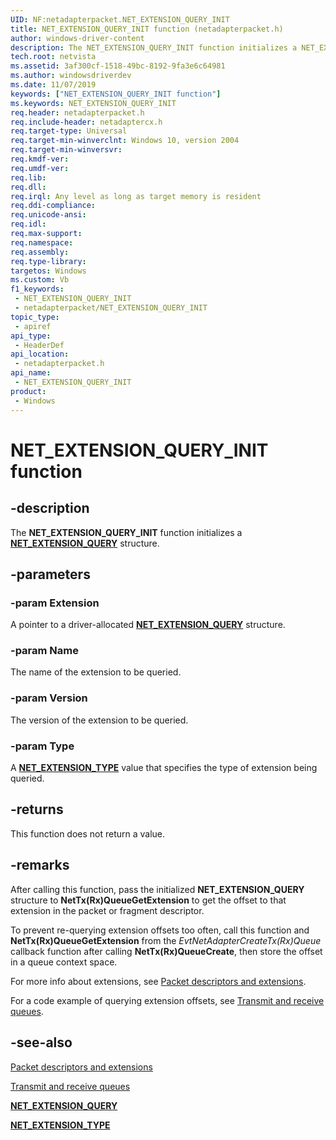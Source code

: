 ```yaml
---
UID: NF:netadapterpacket.NET_EXTENSION_QUERY_INIT
title: NET_EXTENSION_QUERY_INIT function (netadapterpacket.h)
author: windows-driver-content
description: The NET_EXTENSION_QUERY_INIT function initializes a NET_EXTENSION_QUERY structure.
tech.root: netvista
ms.assetid: 3af300cf-1518-49bc-8192-9fa3e6c64981
ms.author: windowsdriverdev
ms.date: 11/07/2019
keywords: ["NET_EXTENSION_QUERY_INIT function"]
ms.keywords: NET_EXTENSION_QUERY_INIT
req.header: netadapterpacket.h
req.include-header: netadaptercx.h 
req.target-type: Universal
req.target-min-winverclnt: Windows 10, version 2004
req.target-min-winversvr: 
req.kmdf-ver: 
req.umdf-ver: 
req.lib: 
req.dll: 
req.irql: Any level as long as target memory is resident
req.ddi-compliance: 
req.unicode-ansi: 
req.idl: 
req.max-support: 
req.namespace: 
req.assembly: 
req.type-library: 
targetos: Windows
ms.custom: Vb
f1_keywords:
 - NET_EXTENSION_QUERY_INIT
 - netadapterpacket/NET_EXTENSION_QUERY_INIT
topic_type:
 - apiref
api_type:
 - HeaderDef
api_location:
 - netadapterpacket.h
api_name:
 - NET_EXTENSION_QUERY_INIT
product:
 - Windows
---
```


# NET_EXTENSION_QUERY_INIT function


## -description

The **NET_EXTENSION_QUERY_INIT** function initializes a [**NET_EXTENSION_QUERY**](../netadapterpacket/ns-netadapterpacket-_net_extension_query.md) structure.

## -parameters

### -param Extension

A pointer to a driver-allocated [**NET_EXTENSION_QUERY**](../netadapterpacket/ns-netadapterpacket-_net_extension_query.md) structure.

### -param Name

The name of the extension to be queried.

### -param Version

The version of the extension to be queried.

### -param Type

A [**NET_EXTENSION_TYPE**](../extension/ne-extension-_net_extension_type.md) value that specifies the type of extension being queried.

## -returns

This function does not return a value.

## -remarks

After calling this function, pass the initialized **NET_EXTENSION_QUERY** structure to **NetTx(Rx)QueueGetExtension** to get the offset to that extension in the packet or fragment descriptor.

To prevent re-querying extension offsets too often, call this function and **NetTx(Rx)QueueGetExtension** from the *EvtNetAdapterCreateTx(Rx)Queue* callback function after calling **NetTx(Rx)QueueCreate**, then store the offset in a queue context space.

For more info about extensions, see [Packet descriptors and extensions](https://docs.microsoft.com/windows-hardware/drivers/netcx/packet-descriptors-and-extensions). 

For a code example of querying extension offsets, see [Transmit and receive queues](https://docs.microsoft.com/windows-hardware/drivers/netcx/transmit-and-receive-queues).

## -see-also

[Packet descriptors and extensions](https://docs.microsoft.com/windows-hardware/drivers/netcx/packet-descriptors-and-extensions)

[Transmit and receive queues](https://docs.microsoft.com/windows-hardware/drivers/netcx/transmit-and-receive-queues)

[**NET_EXTENSION_QUERY**](../netadapterpacket/ns-netadapterpacket-_net_extension_query.md)

[**NET_EXTENSION_TYPE**](../extension/ne-extension-_net_extension_type.md)

